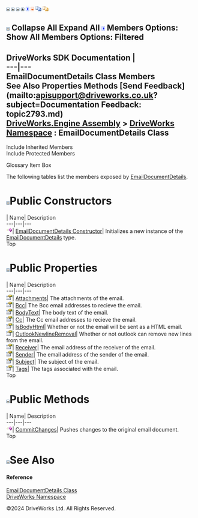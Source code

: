 ![](dotnetimages/collapse.gif) ![](dotnetimages/expand.gif) ![](dotnetimages/collapse.gif) ![](dotnetimages/expand.gif) ![](dotnetimages/drpdown.gif) ![](dotnetimages/drpdown_orange.gif) ![](dotnetimages/copycode.gif) ![](dotnetimages/copycodeHighlight.gif)

![](dotnetimages/collapse.gif) Collapse All Expand All ![](dotnetimages/drpdown.gif) Members Options: Show All  Members Options: Filtered   
---  
DriveWorks SDK Documentation  |   
---|---  
EmailDocumentDetails Class Members   
See Also Properties Methods [Send Feedback](mailto:apisupport@driveworks.co.uk?subject=Documentation Feedback: topic2793.md)  
[DriveWorks.Engine Assembly](topic2156.md) > [DriveWorks Namespace](topic2159.md) : EmailDocumentDetails Class  
---  
  
Include Inherited Members    
Include Protected Members  


Glossary Item Box

The following tables list the members exposed by [EmailDocumentDetails](topic2793.md).

# ![](dotnetimages/collapse.gif)Public Constructors

| Name| Description  
---|---|---  
![Public Constructor](dotnetimages/publicConstructor.gif)| [EmailDocumentDetails Constructor](topic2799.md)| Initializes a new instance of the [EmailDocumentDetails](topic2793.md) type.   
Top

# ![](dotnetimages/collapse.gif)Public Properties

| Name| Description  
---|---|---  
![Public Property](dotnetimages/publicProperty.gif)| [Attachments](topic2801.md)| The attachments of the email.   
![Public Property](dotnetimages/publicProperty.gif)| [Bcc](topic2802.md)| The Bcc email addresses to recieve the email.   
![Public Property](dotnetimages/publicProperty.gif)| [BodyText](topic2803.md)| The body text of the email.   
![Public Property](dotnetimages/publicProperty.gif)| [Cc](topic2804.md)| The Cc email addresses to recieve the email.   
![Public Property](dotnetimages/publicProperty.gif)| [IsBodyHtml](topic2805.md)| Whether or not the email will be sent as a HTML email.   
![Public Property](dotnetimages/publicProperty.gif)| [OutlookNewlineRemoval](topic2806.md)| Whether or not outlook can remove new lines from the email.   
![Public Property](dotnetimages/publicProperty.gif)| [Receiver](topic2807.md)| The email address of the receiver of the email.   
![Public Property](dotnetimages/publicProperty.gif)| [Sender](topic2808.md)| The email address of the sender of the email.   
![Public Property](dotnetimages/publicProperty.gif)| [Subject](topic2809.md)| The subject of the email.   
![Public Property](dotnetimages/publicProperty.gif)| [Tags](topic2810.md)| The tags associated with the email.   
Top

# ![](dotnetimages/collapse.gif)Public Methods

| Name| Description  
---|---|---  
![Public Method](dotnetimages/publicMethod.gif)| [CommitChanges](topic2800.md)| Pushes changes to the original email document.   
Top

# ![](dotnetimages/collapse.gif)See Also

#### Reference

[EmailDocumentDetails Class](topic2793.md)   
[DriveWorks Namespace](topic2159.md)

©2024 DriveWorks Ltd. All Rights Reserved.
